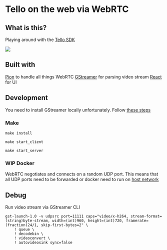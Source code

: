 # Tello on the web via WebRTC

## What is this?
Playing around with the [Tello SDK](https://terra-1-g.djicdn.com/2d4dce68897a46b19fc717f3576b7c6a/Tello%20%E7%BC%96%E7%A8%8B%E7%9B%B8%E5%85%B3/For%20Tello/Tello%20SDK%20Documentation%20EN_1.3_1122.pdf)

![](./demo.gif)

## Built with
[Pion](https://github.com/pion/) to handle all things WebRTC
[GStreamer](https://gstreamer.freedesktop.org/) for parsing video stream
[React](https://reactjs.org/) for UI

## Development

You need to install GStreamer locally unfortunately.
Follow [these steps](https://gstreamer.freedesktop.org/documentation/installing/index.html?gi-language=c)

### Make

```
make install
```

```
make start_client
```

```
make start_server
```

### WIP Docker
WebRTC negotiates and connects on a random UDP port. This means that all UDP ports need to be forwarded or docker need to run on [host network](https://docs.docker.com/network/host/)


## Debug

Run video stream via GStreamer CLI
```
gst-launch-1.0 -v udpsrc port=11111 caps="video/x-h264, stream-format=(string)byte-stream, width=(int)960, height=(int)720, framerate=(fraction)24/1, skip-first-bytes=2" \
    ! queue \
    ! decodebin \
    ! videoconvert \
    ! autovideosink sync=false
```
